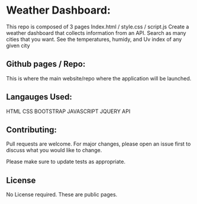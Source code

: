 # Weather Dashboard:
This repo is composed of 3 pages
Index.html / style.css / script.js 
Create a weather dashboard that collects information from an API. Search as many cities that you want. See the temperatures, humidy, and Uv index of any given city 

## Github pages / Repo:
This is where the main website/repo where the application will be launched.

## Langauges Used:
HTML 
CSS
BOOTSTRAP
JAVASCRIPT
JQUERY
API 

## Contributing:
Pull requests are welcome. For major changes, please open an issue first to discuss what you would like to change.

Please make sure to update tests as appropriate.

## License
No License required. These are public pages. 